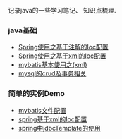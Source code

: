 记录java的一些学习笔记、 知识点梳理. 

### java基础
- [Spring使用之基于注解的Ioc配置](note/Spring使用之基于注解的Ioc配置.md)
- [Spring使用之基于xml的Ioc配置](note/Spring使用之基于xml的Ioc配置.md)
- [mybatis基本使用之(xml)](note/mybatis基本使用之(xml).md)  
- [mysql的crud及事务相关](note/mysql基础教程.md)  


### 简单的实例Demo
- [mybatis文件配置](demo/mybatis文件配置) 
- [spring基于xml的Ioc配置](demo/spring基于xml的Ioc配置) 
- [spring中jdbcTemplate的使用](demo/spring中jdbcTemplate的使用)
